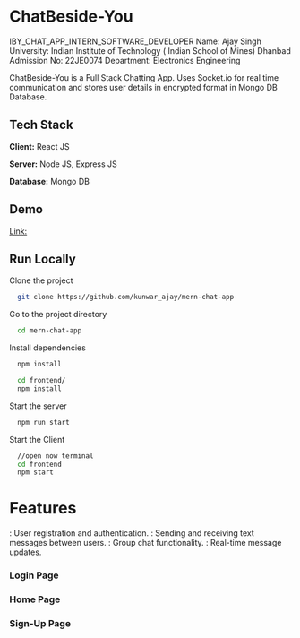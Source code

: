 
# ChatBeside-You
IBY_CHAT_APP_INTERN_SOFTWARE_DEVELOPER
Name: Ajay Singh
University: Indian Institute of Technology ( Indian School of Mines) Dhanbad
Admission No: 22JE0074
Department: Electronics Engineering



ChatBeside-You is a Full Stack Chatting App.
Uses Socket.io for real time communication and stores user details in encrypted format in Mongo DB Database.
## Tech Stack

**Client:** React JS

**Server:** Node JS, Express JS

**Database:** Mongo DB
  
## Demo

[Link: ](https://iby-chatapp-task.onrender.com/)


## Run Locally

Clone the project

```bash
  git clone https://github.com/kunwar_ajay/mern-chat-app
```

Go to the project directory

```bash
  cd mern-chat-app
```

Install dependencies

```bash
  npm install
```

```bash
  cd frontend/
  npm install
```

Start the server

```bash
  npm run start
```
Start the Client

```bash
  //open now terminal
  cd frontend
  npm start
```

  
# Features

: User registration and authentication.
: Sending and receiving text messages between users.
: Group chat functionality.
: Real-time message updates.

### Login Page
[](https://github.com/kunwar-ajay/IBY_ChatApp_Task/blob/main/LogIn-Page.png)
### Home Page
[](https://github.com/kunwar-ajay/IBY_ChatApp_Task/blob/main/HomePage.png)
### Sign-Up Page
[](https://github.com/kunwar-ajay/IBY_ChatApp_Task/blob/main/SignUp-Page.png)




